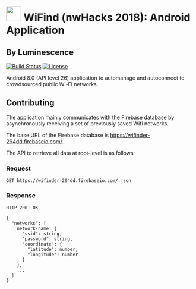 # <img src="./img/logo.png" width="40"> WiFind (nwHacks 2018): Android Application

## By Luminescence

[![Build Status](https://travis-ci.org/nwHacks2018/Android-App.svg?branch=master)](https://travis-ci.org/nwHacks2018/Android-App)
[![License](https://img.shields.io/github/license/mashape/apistatus.svg)](https://github.com/nwHacks2018/Android-App/blob/master/LICENSE)

Android 8.0 (API level 26) application to automanage and autoconnect to crowdsourced public Wi-Fi networks.

## Contributing

The application mainly communicates with the Firebase database by asynchronously receiving a set of previously saved Wifi networks.

The base URL of the Firebase database is https://wifinder-294dd.firebaseio.com/.

The API to retrieve all data at root-level is as follows:

### Request

```
GET https://wifinder-294dd.firebaseio.com/.json
```

### Response
```
HTTP 200: OK

{
  "networks": [
    network-name: {
      "ssid": string,
      "password": string,
      "coordinate": {
        "latitude": number,
        "longitude": number
      }
    },
    ...
  ]
}
```
